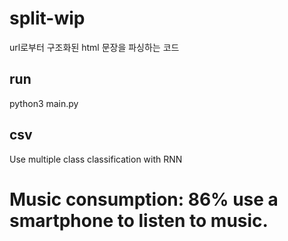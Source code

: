 # split-wip

url로부터 구조화된 html 문장을 파싱하는 코드

## run

python3 main.py

## csv

Use multiple class classification with RNN

# Music consumption: 86% use a smartphone to listen to music.